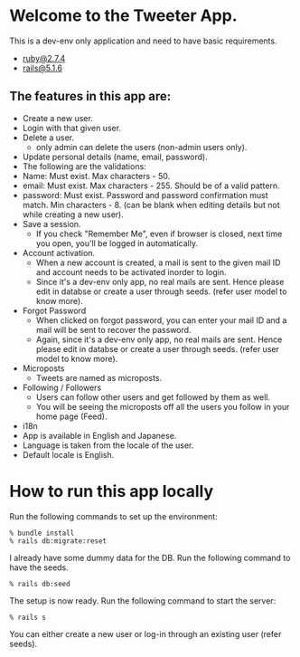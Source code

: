 # Welcome to the Tweeter App.

This is a dev-env only application and need to have basic requirements.

- ruby@2.7.4
- rails@5.1.6

## The features in this app are:

- Create a new user.
- Login with that given user.
- Delete a user. 
  - only admin can delete the users (non-admin users only).
- Update personal details (name, email, password).
-  The following are the validations:
  -  Name: Must exist. Max characters - 50.
  -  email: Must exist. Max characters - 255. Should be of a valid pattern.
  -  password: Must exist. Password and password confirmation must match. Min characters - 8. (can be blank when editing details but not while creating a new user).
- Save a session.
  - If you check "Remember Me", even if browser is closed, next time you open, you'll be logged in automatically.
- Account activation.
  - When a new account is created, a mail is sent to the given mail ID and account needs to be activated inorder to login.
  - Since it's a dev-env only app, no real mails are sent. Hence please edit in databse or create a user through seeds. (refer user model to know more).
- Forgot Password
  - When clicked on forgot password, you can enter your mail ID and a mail will be sent to recover the password.
  - Again, since it's a dev-env only app, no real mails are sent. Hence please edit in databse or create a user through seeds. (refer user model to know more).
- Microposts
  - Tweets are named as microposts.
- Following / Followers
  - Users can follow other users and get followed by them as well.
  - You will be seeing the microposts off all the users you follow in your home page (Feed). 
-  i18n
  - App is available in English and Japanese.
  - Language is taken from the locale of the user.
  - Default locale is English.



# How to run this app locally

Run the following commands to set up the environment: 

```
% bundle install
% rails db:migrate:reset
```
I already have some dummy data for the DB. Run the following command to have the seeds.

```
% rails db:seed
```

The setup is now ready. Run the following command to start the server:

```
% rails s
```

You can either create a new user or log-in through an existing user (refer seeds).
